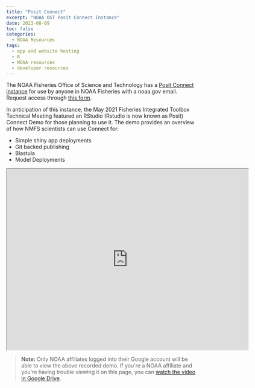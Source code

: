 ```yaml
---
title: "Posit Connect"
excerpt: "NOAA OST Posit Connect Instance"
date: 2023-08-09
toc: false
categories:
  - NOAA Resources
tags:
  - app and website hosting
  - R
  - NOAA resources
  - developer resources
---
```

The NOAA Fisheries Office of Science and Technology has a [Posit Connect instance](https://sites.google.com/noaa.gov/nmfs-hq-st-posit-connect) for use by anyone in NOAA Fisheries with a noaa.gov email. Request access through [this form](https://docs.google.com/forms/d/e/1FAIpQLSeNODOiiAjFBQgoLJ50TJps_Xy85YaPlUxRiG6opLEFOQhQew/viewform?usp=sf_link).

In anticipation of this instance, the May 2021 Fisheries Integrated Toolbox Technical Meeting featured an RStudio (Rstudio is now known as Posit) Connect Demo for those planning to use it. The demo provides an overview of how NMFS scientists can use Connect for:
- Simple shiny app deployments
- Git backed publishing
- Blastula
- Model Deployments

<iframe src="https://drive.google.com/file/d/1SRCn2ANf8SxOMcPsvYuU6LRCaYnvhoZs/preview" width="640" height="480" allow="autoplay"></iframe>

> **Note:** Only NOAA affiliates logged into their Google account will be able to view the above recorded demo. If you're a NOAA affiliate and you're having trouble viewing it on this page, you can [watch the video in Google Drive](https://drive.google.com/file/d/1SRCn2ANf8SxOMcPsvYuU6LRCaYnvhoZs/view?usp=sharing). 


